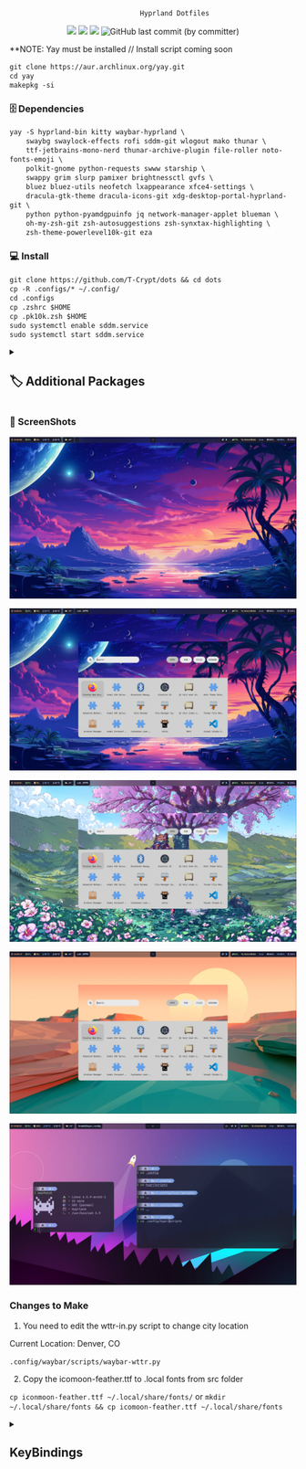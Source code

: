                                     Hyprland Dotfiles

<p align="center">
  <img src="https://img.shields.io/github/stars/T-Crypt/dots?style=for-the-badge&color=7DCFFF">
  <img src="https://img.shields.io/github/issues/T-Crypt/dots?&style=for-the-badge&color=E0AF68">
  <img src="https://img.shields.io/github/forks/T-Crypt/dots?&style=for-the-badge&color=F7768E">
  <img alt="GitHub last commit (by committer)" src="https://img.shields.io/github/last-commit/T-Crypt/dots?style=for-the-badge&color=AD8EE6">
  </p>


**NOTE: Yay must be installed // Install script coming soon

```
git clone https://aur.archlinux.org/yay.git
cd yay
makepkg -si
```


### 🗄️ Dependencies 

```
yay -S hyprland-bin kitty waybar-hyprland \
    swaybg swaylock-effects rofi sddm-git wlogout mako thunar \
    ttf-jetbrains-mono-nerd thunar-archive-plugin file-roller noto-fonts-emoji \
    polkit-gnome python-requests swww starship \
    swappy grim slurp pamixer brightnessctl gvfs \
    bluez bluez-utils neofetch lxappearance xfce4-settings \
    dracula-gtk-theme dracula-icons-git xdg-desktop-portal-hyprland-git \
    python python-pyamdgpuinfo jq network-manager-applet blueman \
    oh-my-zsh-git zsh-autosuggestions zsh-synxtax-highlighting \
    zsh-theme-powerlevel10k-git eza
```

### 💻 Install

```
git clone https://github.com/T-Crypt/dots && cd dots
cp -R .configs/* ~/.config/
cd .configs
cp .zshrc $HOME
cp .pk10k.zsh $HOME
sudo systemctl enable sddm.service
sudo systemctl start sddm.service
```

<details> 
  <summary><h2>🏷️ Additional Packages </h2></summary>
<div class="box">
 <pre>
   <code>
     yay -S firefox visual-studio-code-bin 
   </code>
 </pre>


</details>

### 🐜 ScreenShots

![](./assets/swappy1.png)

![](./assets/swappy2.png)

![](./assets/swappy3.png)

![](./assets/swappy4.png)

![](./assets/swappy6.png)



### Changes to Make

1. You need to edit the wttr-in.py script to change city location

Current Location: Denver, CO

`.config/waybar/scripts/waybar-wttr.py`

2. Copy the icomoon-feather.ttf to .local fonts from src folder

`cp iconmoon-feather.ttf ~/.local/share/fonts/`
or
`mkdir ~/.local/share/fonts && cp icomoon-feather.ttf ~/.local/share/fonts`

<details> 
  <summary><h2> KeyBindings </h2></summary>

| Keys | Action |
| :--  | :-- |
| <kbd>Super</kbd> + <kbd>Q</kbd> | quit active/focused window
| <kbd>Super</kbd> + <kbd>W</kbd> | Change Wallpaper
| <kbd>Super</kbd> + <kbd>T</kbd> | launch kitty terminal
| <kbd>Super</kbd> + <kbd>E</kbd> | launch Thunar
| <kbd>Super</kbd> + <kbd>C</kbd> | launch vscode
| <kbd>Super</kbd> + <kbd>F</kbd> | launch firefox
| <kbd>Super</kbd> + <kbd>A</kbd> | launch desktop applications (rofi)
| <kbd>Super</kbd> + <kbd>L</kbd> | lock screen
| <kbd>Super</kbd> + <kbd>V</kbd> | Toggle Floating
| <kbd>Super</kbd> + <kbd>J</kbd> | Toggle Split
| <kbd>Super</kbd> + <kbd>S</kbd> | Print Screen Tool
| <kbd>Super</kbd> + <kbd>MouseScroll</kbd> | cycle through workspaces
| <kbd>Super</kbd> + <kbd>[0-9]</kbd> | switch to workspace [0-9]
| <kbd>Super</kbd> + <kbd>Shift</kbd> + <kbd>[0-9]</kbd> | move active window to workspace [0-9]

</details>
